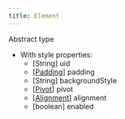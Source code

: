 ```yaml
---
title: Element
---
```


Abstract type

- With style properties:
  - [String] uid
  - [[Padding](/wiki/classes/layout/padding.html)] padding
  - [String] backgroundStyle
  - [[Pivot](/wiki/classes/layout/pivot.html)] pivot
  - [[Alignment](/wiki/classes/layout/alignment.html)] alignment
  - [boolean] enabled